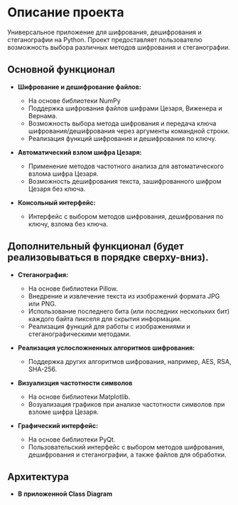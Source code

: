 # Описание проекта

Универсальное приложение для шифрования, дешифрования и стеганографии на Python. Проект предоставляет пользователю возможность выбора различных методов шифрования и стеганографии.


## Основной функционал

- **Шифрование и дешифрование файлов:**
  - На основе библиотеки NumPy
  - Поддержка шифрования файлов шифрами Цезаря, Виженера и Вернама.
  - Возможность выбора метода шифрования и передача ключа шифрования/дешифрования через аргументы командной строки.
  - Реализация функций шифрования и дешифрования по ключу.

- **Автоматический взлом шифра Цезаря:**
  - Применение методов частотного анализа для автоматического взлома шифра Цезаря.
  - Возможность дешифрования текста, зашифрованного шифром Цезаря без ключа.

- **Консольный интерфейс:**
  - Интерфейс с выбором методов шифрования, дешифрования по ключу, взлома без ключа.

## Дополнительный функционал (будет реализовываться в порядке сверху-вниз).

- **Стеганография:**
  - На основе библиотеки Pillow.
  - Внедрение и извлечение текста из изображений формата JPG или PNG.
  - Использование последнего бита (или последних нескольких бит) каждого байта пикселя для скрытия информации.
  - Реализация функций для работы с изображениями и стеганографическими методами.


- **Реализация услосложненных алгоритмов шифрования:**
  - Поддержка других алгоритмов шифрования, например, AES, RSA, SHA-256.

- **Визуализция частотности символов**
  - На основе библиотеки Matplotlib.
  - Возуализация графиков при анализе частотности символов при взломе шифра Цезаря.
  
- **Графический интерфейс:**
  - На основе библиотеки PyQt.
  - Пользовательский интерфейс с выбором методов шифрования, дешифрования и стеганографии, а также файлов для обработки.

## Архитектура

- **В приложенной Class Diagram**